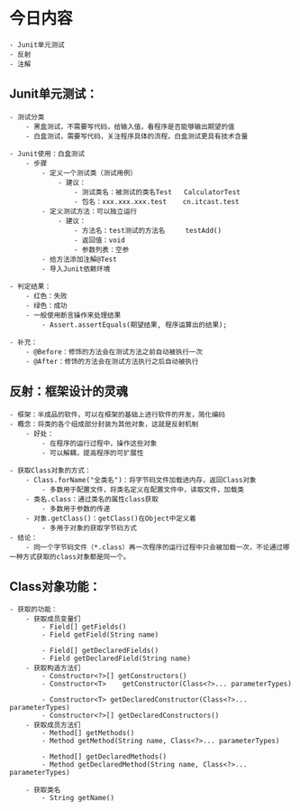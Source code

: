 # 今日内容
    - Junit单元测试
    - 反射
    - 注解

## Junit单元测试：
    - 测试分类
        - 黑盒测试，不需要写代码，给输入值，看程序是否能够输出期望的值
        - 白盒测试，需要写代码，关注程序具体的流程，白盒测试更具有技术含量
    
    - Junit使用：白盒测试
        - 步骤
            - 定义一个测试类（测试用例）
                - 建议：
                    - 测试类名：被测试的类名Test   CalculatorTest
                    - 包名：xxx.xxx.xxx.test    cn.itcast.test
            - 定义测试方法：可以独立运行
                - 建议：
                    - 方法名：test测试的方法名     testAdd()
                    - 返回值：void
                    - 参数列表：空参
            - 给方法添加注解@Test
            - 导入Junit依赖环境
    
    - 判定结果：
        - 红色：失败
        - 绿色：成功      
        - 一般使用断言操作来处理结果
            - Assert.assertEquals(期望结果, 程序运算出的结果);  
            
    - 补充：
        - @Before：修饰的方法会在测试方法之前自动被执行一次
        - @After：修饰的方法会在测试方法执行之后自动被执行
        
## 反射：框架设计的灵魂
    - 框架：半成品的软件，可以在框架的基础上进行软件的开发，简化编码
    - 概念：将类的各个组成部分封装为其他对象，这就是反射机制
        - 好处：
            - 在程序的运行过程中，操作这些对象
            - 可以解耦，提高程序的可扩展性
            
    - 获取Class对象的方式：
        - Class.forName("全类名")：将字节码文件加载进内存，返回Class对象
            - 多数用于配置文件，将类名定义在配置文件中，读取文件，加载类
        - 类名.class：通过类名的属性class获取
            - 多数用于参数的传递
        - 对象.getClass()：getClass()在Object中定义着
            - 多用于对象的获取字节码方式
    - 结论：
        - 同一个字节码文件（*.class）再一次程序的运行过程中只会被加载一次，不论通过哪一种方式获取的class对象都是同一个。
    
## Class对象功能：
    - 获取的功能：
        - 获取成员变量们
            - Field[] getFields() 
            - Field	getField(String name)
            
            - Field[] getDeclaredFields()
            - Field	getDeclaredField(String name)
        - 获取构造方法们
            - Constructor<?>[] getConstructors()
            - Constructor<T>	getConstructor(Class<?>... parameterTypes) 
            
            - Constructor<T> getDeclaredConstructor(Class<?>... parameterTypes)
            - Constructor<?>[] getDeclaredConstructors()
        - 获取成员方法们
            - Method[] getMethods()
            - Method getMethod(String name, Class<?>... parameterTypes)
            
            - Method[] getDeclaredMethods()
            - Method getDeclaredMethod(String name, Class<?>... parameterTypes)
            
        - 获取类名
            - String getName()